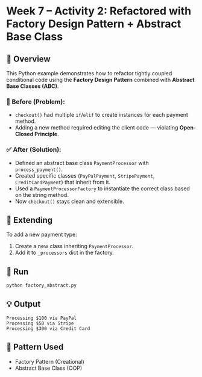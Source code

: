 
# Week 7 – Activity 2: Refactored with Factory Design Pattern + Abstract Base Class

## 🧠 Overview
This Python example demonstrates how to refactor tightly coupled conditional code using the **Factory Design Pattern** combined with **Abstract Base Classes (ABC)**.

### 🚫 Before (Problem):
- `checkout()` had multiple `if`/`elif` to create instances for each payment method.
- Adding a new method required editing the client code — violating **Open-Closed Principle**.

### ✅ After (Solution):
- Defined an abstract base class `PaymentProcessor` with `process_payment()`.
- Created specific classes (`PayPalPayment`, `StripePayment`, `CreditCardPayment`) that inherit from it.
- Used a `PaymentProcessorFactory` to instantiate the correct class based on the string method.
- Now `checkout()` stays clean and extensible.

## 🔁 Extending
To add a new payment type:
1. Create a new class inheriting `PaymentProcessor`.
2. Add it to `_processors` dict in the factory.

## 🧪 Run

```bash
python factory_abstract.py
```

## 💡 Output

```
Processing $100 via PayPal
Processing $50 via Stripe
Processing $300 via Credit Card
```

## 📌 Pattern Used
- Factory Pattern (Creational)
- Abstract Base Class (OOP)
